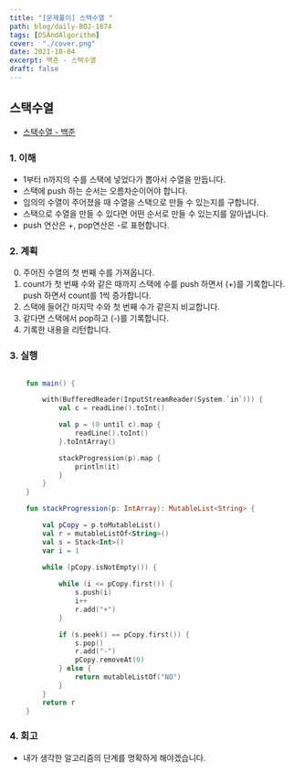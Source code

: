```yaml
---
title: "[문제풀이] 스택수열 "
path: blog/daily-BOJ-1874
tags: [DSAndAlgorithm]
cover:  "./cover.png"
date: 2021-10-04
excerpt: 백준 - 스택수열
draft: false
---
```



## 스택수열
* [스택수열  - 백준](https://www.acmicpc.net/problem/1874)


### 1. 이해 

- 1부터 n까지의 수를 스택에 넣었다가 뽑아서 수열을 만듭니다. 
- 스택에 push 하는 순서는 오름차순이어야 합니다. 
- 임의의 수열이 주어졌을 때 수열을 스택으로 만들 수 있는지를 구합니다.
- 스택으로 수열을 만들 수 있다면 어떤 순서로 만들 수 있는지를 알아냅니다.
- push 연산은 +, pop연산은 -로 표현합니다. 


### 2. 계획

0. 주어진 수열의 첫 번째 수를 가져옵니다.
1. count가 첫 번째 수와 같은 때까지 스택에 수를 push 하면서 (+)를 기록합니다. push 하면서 count를 1씩 증가합니다.
2. 스택에 들어간 마지막 수와 첫 번째 수가 같은지 비교합니다.
3. 같다면 스택에서 pop하고 (-)를 기록합니다.
4. 기록한 내용을 리턴합니다.

### 3. 실행
```kotlin

    fun main() {

        with(BufferedReader(InputStreamReader(System.`in`))) {
            val c = readLine().toInt()

            val p = (0 until c).map {
                readLine().toInt()
            }.toIntArray()

            stackProgression(p).map {
                println(it)
            }
        }
    }

    fun stackProgression(p: IntArray): MutableList<String> {

        val pCopy = p.toMutableList()
        val r = mutableListOf<String>()
        val s = Stack<Int>()
        var i = 1

        while (pCopy.isNotEmpty()) {
            
            while (i <= pCopy.first()) {
                s.push(i)
                i++
                r.add("+")
            }

            if (s.peek() == pCopy.first()) {
                s.pop()
                r.add("-")
                pCopy.removeAt(0)
            } else {
                return mutableListOf("NO")
            }
        }
        return r
    }

```

### 4. 회고 

* 내가 생각한 알고리즘의 단계를 명확하게 해야겠습니다.
